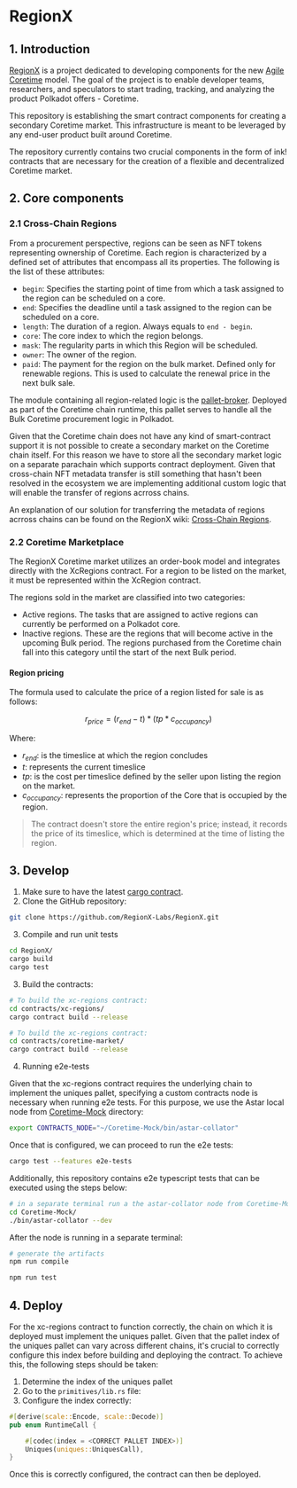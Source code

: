 # RegionX

## 1. Introduction

[RegionX](https://regionx.tech/) is a project dedicated to developing components for the new [Agile Coretime](https://github.com/polkadot-fellows/RFCs/blob/main/text/0001-agile-coretime.md) model. The goal of the project is to enable developer teams, researchers, and speculators to start trading, tracking, and analyzing the product Polkadot offers - Coretime.

This repository is establishing the smart contract components for creating a secondary Coretime market. This infrastructure is meant to be leveraged by any end-user product built around Coretime.

The repository currently contains two crucial components in the form of ink! contracts that are necessary for the creation of a flexible and decentralized Coretime market.

## 2. Core components

### 2.1 Cross-Chain Regions

From a procurement perspective, regions can be seen as NFT tokens representing ownership of Coretime. Each region is characterized by a defined set of attributes that encompass all its properties. The following is the list of these attributes:

- `begin`: Specifies the starting point of time from which a task assigned to the region can be scheduled on a core.
- `end`: Specifies the deadline until a task assigned to the region can be scheduled on a core.
- `length`: The duration of a region. Always equals to `end - begin`.
- `core`: The core index to which the region belongs.
- `mask`: The regularity parts in which this Region will be scheduled.
- `owner`: The owner of the region.
- `paid`: The payment for the region on the bulk market. Defined only for renewable regions. This is used to calculate the renewal price in the next bulk sale.

The module containing all region-related logic is the [pallet-broker](https://github.com/paritytech/polkadot-sdk/tree/master/substrate/frame/broker). Deployed as part of the Coretime chain runtime, this pallet serves to handle all the Bulk Coretime procurement logic in Polkadot.

Given that the Coretime chain does not have any kind of smart-contract support it is not possible to create a secondary market on the Coretime chain itself.
For this reason we have to store all the secondary market logic on a separate parachain which supports contract deployment.
Given that cross-chain NFT metadata transfer is still something that hasn't been resolved in the ecosystem we are implementing additional custom logic that will enable the transfer of regions acrross chains.

An explanation of our solution for transferring the metadata of regions acrross chains can be found on the RegionX wiki: [Cross-Chain Regions](https://regionx.gitbook.io/wiki/advanced/cross-chain-regions).

### 2.2 Coretime Marketplace

The RegionX Coretime market utilizes an order-book model and integrates directly with the XcRegions contract. For a region to be listed on the market, it must be represented within the XcRegion contract.

The regions sold in the market are classified into two categories:
- Active regions. The tasks that are assigned to active regions can currently be performed on a Polkadot core. 
- Inactive regions. These are the regions that will become active in the upcoming Bulk period. The regions purchased from the Coretime chain fall into this category until the start of the next Bulk period.

#### Region pricing

The formula used to calculate the price of a region listed for sale is as follows:

$$
r_{price}=(r_{end}- t)*(tp * c_{occupancy})
$$

Where:
- $r_{end}$: is the timeslice at which the region concludes
- $t$: represents the current timeslice
- $tp$: is the cost per timeslice defined by the seller upon listing the region on the market.
- $c_{occupancy}$: represents the proportion of the Core that is occupied by the region.


> The contract doesn't store the entire region's price; instead, it records the price of its timeslice, which is determined at the time of listing the region.

## 3. Develop

1. Make sure to have the latest [cargo contract](https://crates.io/crates/cargo-contract).
2. Clone the GitHub repository:

```sh
git clone https://github.com/RegionX-Labs/RegionX.git
```

3.  Compile and run unit tests

```sh
cd RegionX/
cargo build
cargo test
```

3. Build the contracts:

```sh
# To build the xc-regions contract:
cd contracts/xc-regions/
cargo contract build --release

# To build the xc-regions contract:
cd contracts/coretime-market/
cargo contract build --release
```

4. Running e2e-tests


Given that the xc-regions contract requires the underlying chain to implement the uniques pallet, specifying a custom contracts node is necessary when running e2e tests. For this purpose, we use the Astar local node from [Coretime-Mock](https://github.com/RegionX-Labs/Coretime-Mock) directory:


```sh
export CONTRACTS_NODE="~/Coretime-Mock/bin/astar-collator"
```


Once that is configured, we can proceed to run the e2e tests:


```sh
cargo test --features e2e-tests
```


Additionally, this repository contains e2e typescript tests that can be executed using the steps below:


```sh
# in a separate terminal run a the astar-collator node from Coretime-Mock 
cd Coretime-Mock/
./bin/astar-collator --dev
```

After the node is running in a separate terminal:
```sh
# generate the artifacts
npm run compile

npm run test
```

## 4. Deploy

For the xc-regions contract to function correctly, the chain on which it is deployed must implement the uniques pallet. Given that the pallet index of the uniques pallet can vary across different chains, it's crucial to correctly configure this index before building and deploying the contract. To achieve this, the following steps should be taken:

1. Determine the index of the uniques pallet
2. Go to the `primitives/lib.rs` file:
3. Configure the index correctly:
```rust
#[derive(scale::Encode, scale::Decode)]
pub enum RuntimeCall {

	#[codec(index = <CORRECT PALLET INDEX>)]
	Uniques(uniques::UniquesCall),
}
```

Once this is correctly configured, the contract can then be deployed.
